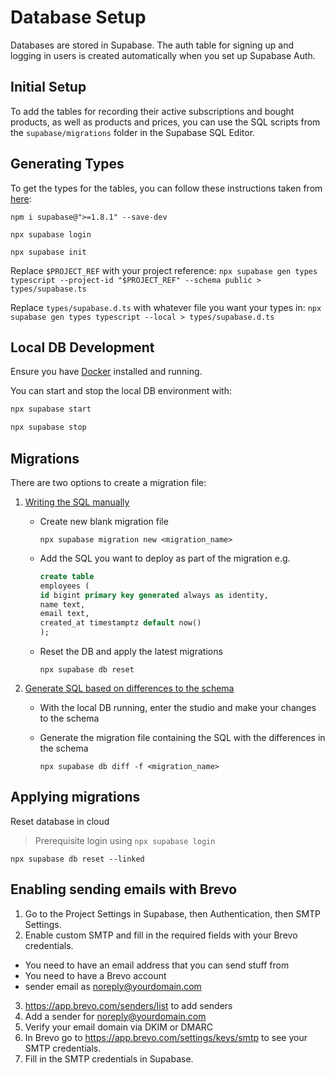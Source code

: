 # Database Setup

Databases are stored in Supabase. The auth table for signing up and logging in users is created automatically when you set up Supabase Auth.

## Initial Setup

To add the tables for recording their active subscriptions and bought products, as well as products and prices, you can use the SQL scripts from the `supabase/migrations` folder in the Supabase SQL Editor.

## Generating Types

To get the types for the tables, you can follow these instructions taken from [here](https://supabase.com/docs/guides/api/rest/generating-types#generating-types-using-supabase-cli):

`npm i supabase@">=1.8.1" --save-dev`

`npx supabase login`

`npx supabase init`

Replace `$PROJECT_REF` with your project reference:
`npx supabase gen types typescript --project-id "$PROJECT_REF" --schema public > types/supabase.ts`

Replace `types/supabase.d.ts` with whatever file you want your types in:
`npx supabase gen types typescript --local > types/supabase.d.ts`

## Local DB Development

Ensure you have [Docker](https://docs.docker.com/get-docker/) installed and running.

You can start and stop the local DB environment with:

```bash
npx supabase start

npx supabase stop
```

## Migrations

There are two options to create a migration file:

1. [Writing the SQL manually](https://supabase.com/docs/guides/cli/local-development#database-migrations)

   - Create new blank migration file

     `npx supabase migration new <migration_name>`

   - Add the SQL you want to deploy as part of the migration e.g.

     ```sql
     create table
     employees (
     id bigint primary key generated always as identity,
     name text,
     email text,
     created_at timestamptz default now()
     );
     ```

   - Reset the DB and apply the latest migrations

     `npx supabase db reset`

2. [Generate SQL based on differences to the schema](https://supabase.com/docs/guides/cli/local-development#diffing-changes)

   - With the local DB running, enter the studio and make your changes to the schema

   - Generate the migration file containing the SQL with the differences in the schema

     `npx supabase db diff -f <migration_name>`

## Applying migrations

Reset database in cloud

> Prerequisite login using `npx supabase login`

`npx supabase db reset --linked`

## Enabling sending emails with Brevo

1. Go to the Project Settings in Supabase, then Authentication, then SMTP Settings.
2. Enable custom SMTP and fill in the required fields with your Brevo credentials.

- You need to have an email address that you can send stuff from
- You need to have a Brevo account
- sender email as noreply@yourdomain.com

3. https://app.brevo.com/senders/list to add senders
4. Add a sender for noreply@yourdomain.com
5. Verify your email domain via DKIM or DMARC
6. In Brevo go to https://app.brevo.com/settings/keys/smtp to see your SMTP credentials.
7. Fill in the SMTP credentials in Supabase.
